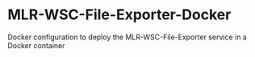 # MLR-WSC-File-Exporter-Docker
Docker configuration to deploy the MLR-WSC-File-Exporter service in a Docker container
